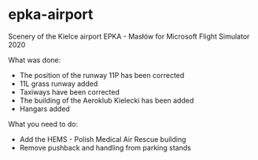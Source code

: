 # epka-airport

Scenery of the Kielce airport EPKA - Masłów for Microsoft Flight Simulator 2020

What was done:
- The position of the runway 11P has been corrected
- 11L grass runway added
- Taxiways have been corrected
- The building of the Aeroklub Kielecki has been added
- Hangars added

What you need to do:
- Add the HEMS - Polish Medical Air Rescue building
- Remove pushback and handling from parking stands

